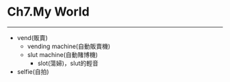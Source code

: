# Ch7.My World

---

* vend(販賣)
  * vending machine(自動販賣機)
  * slut machine(自動賭博機)
    * slot(蕩婦)，slut的輕音
* selfie(自拍)